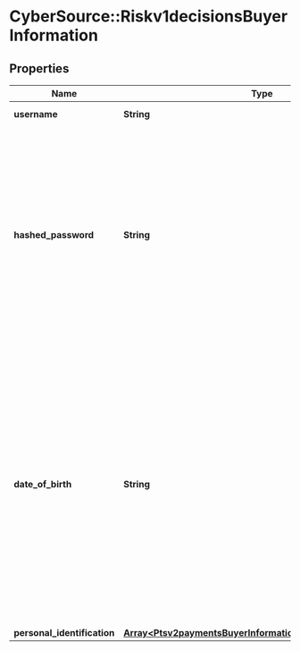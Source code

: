 # CyberSource::Riskv1decisionsBuyerInformation

## Properties
Name | Type | Description | Notes
------------ | ------------- | ------------- | -------------
**username** | **String** | Specifies the customer account user name. | [optional] 
**hashed_password** | **String** | The merchant&#39;s password that CyberSource hashes and stores as a hashed password.  For details about this field, see the &#x60;customer_password&#x60; field description in _Decision Manager Using the SCMP API Developer Guide_ on the [CyberSource Business Center.](https://ebc2.cybersource.com/ebc2/) Click **Decision Manager** &gt; **Documentation** &gt; **Guides** &gt; _Decision Manager Using the SCMP API Developer Guide_ (PDF link).  | [optional] 
**date_of_birth** | **String** | Recipient’s date of birth. **Format**: &#x60;YYYYMMDD&#x60;.  This field is a &#x60;pass-through&#x60;, which means that CyberSource ensures that the value is eight numeric characters but otherwise does not verify the value or modify it in any way before sending it to the processor. If the field is not required for the transaction, CyberSource does not forward it to the processor.  For more details, see &#x60;recipient_date_of_birth&#x60; field description in the [Credit Card Services Using the SCMP API Guide.](https://apps.cybersource.com/library/documentation/dev_guides/CC_Svcs_SCMP_API/html/)  | [optional] 
**personal_identification** | [**Array&lt;Ptsv2paymentsBuyerInformationPersonalIdentification&gt;**](Ptsv2paymentsBuyerInformationPersonalIdentification.md) |  | [optional] 


